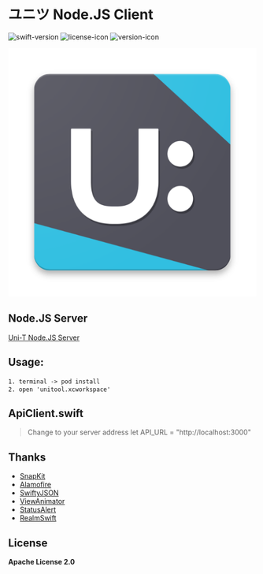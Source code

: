 # ユニツ Node.JS Client
![swift-version](https://img.shields.io/badge/Swift-5.0-blue.svg)  ![license-icon](https://img.shields.io/github/license/Shuangbing/uni-t-nodejs-client.svg) ![version-icon](https://img.shields.io/badge/Version-2.0.1-blueviolet.svg)

![uni-t-logo](https://raw.githubusercontent.com/Shuangbing/uni-t-nodejs-client/master/unitool/Assets.xcassets/Uni-T%20Logo/welcome.imageset/web_hi_res_512.png)


## Node.JS Server
[Uni-T Node.JS Server](https://github.com/Shuangbing/uni-t-nodejs-server)

## Usage:
    1. terminal -> pod install
    2. open 'unitool.xcworkspace'


## ApiClient.swift
> Change to your server address
> let API_URL = "http://localhost:3000"

## Thanks

- [SnapKit](https://github.com/SnapKit/SnapKit)
- [Alamofire](https://github.com/Alamofire/Alamofire)
- [SwiftyJSON](https://github.com/SwiftyJSON/SwiftyJSON)
- [ViewAnimator](https://github.com/marcosgriselli/ViewAnimator)
- [StatusAlert](https://github.com/LowKostKustomz/StatusAlert)
- [RealmSwift](https://github.com/RxSwiftCommunity/RxRealm)

## License
 **Apache License 2.0**
